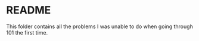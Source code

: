 # README #
This folder contains all the problems I was unable to do when going through 101 the first time.

